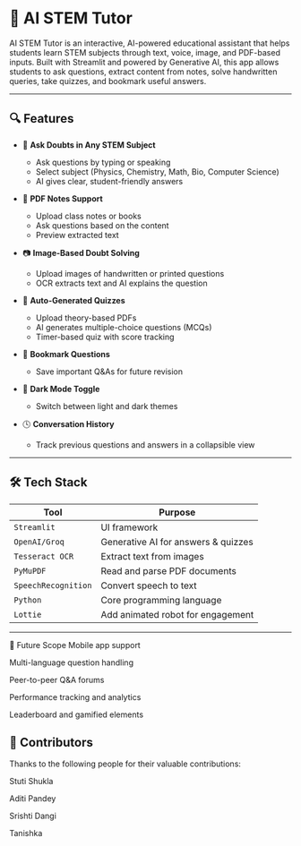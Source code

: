 # 🤖 AI STEM Tutor

AI STEM Tutor is an interactive, AI-powered educational assistant that helps students learn STEM subjects through text, voice, image, and PDF-based inputs. Built with Streamlit and powered by Generative AI, this app allows students to ask questions, extract content from notes, solve handwritten queries, take quizzes, and bookmark useful answers.



---

## 🔍 Features

- 🧠 **Ask Doubts in Any STEM Subject**
  - Ask questions by typing or speaking
  - Select subject (Physics, Chemistry, Math, Bio, Computer Science)
  - AI gives clear, student-friendly answers

- 📄 **PDF Notes Support**
  - Upload class notes or books
  - Ask questions based on the content
  - Preview extracted text

- 📷 **Image-Based Doubt Solving**
  - Upload images of handwritten or printed questions
  - OCR extracts text and AI explains the question

- 📝 **Auto-Generated Quizzes**
  - Upload theory-based PDFs
  - AI generates multiple-choice questions (MCQs)
  - Timer-based quiz with score tracking

- 🔖 **Bookmark Questions**
  - Save important Q&As for future revision

- 🌙 **Dark Mode Toggle**
  - Switch between light and dark themes

- 🕓 **Conversation History**
  - Track previous questions and answers in a collapsible view

---

## 🛠️ Tech Stack

| Tool            | Purpose                            |
|-----------------|------------------------------------|
| `Streamlit`     | UI framework                       |
| `OpenAI/Groq`   | Generative AI for answers & quizzes|
| `Tesseract OCR` | Extract text from images           |
| `PyMuPDF`       | Read and parse PDF documents       |
| `SpeechRecognition` | Convert speech to text        |
| `Python`        | Core programming language          |
| `Lottie`        | Add animated robot for engagement  |

---
🧠 Future Scope
Mobile app support

Multi-language question handling

Peer-to-peer Q&A forums

Performance tracking and analytics

Leaderboard and gamified elements

## 👥 Contributors

Thanks to the following people for their valuable contributions:

 Stuti Shukla 
 
 Aditi Pandey
 
 Srishti Dangi
 
 Tanishka
